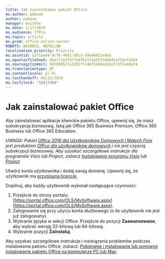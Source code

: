 ```yaml
---
title: Jak zainstalować pakiet Office
ms.author: pebaum
author: pebaum
manager: mnirkhe
ms.date: 1/17/2019
ms.audience: ITPro
ms.topic: article
ms.prod: office-online-server
ROBOTS: NOINDEX, NOFOLLOW
localization_priority: Priority
ms.assetid: a371aee9-9c76-4951-89c5-e9e48811eded
ms.openlocfilehash: 05e1f1e27d77ebf621fda557346692a75befd284
ms.sourcegitcommit: 9d78905c512192ffc4675468abd2efc5f2e4baf4
ms.translationtype: HT
ms.contentlocale: pl-PL
ms.lasthandoff: 04/23/2019
ms.locfileid: "32417364"
---
```

# <a name="how-to-install-office"></a>Jak zainstalować pakiet Office


Aby zainstalować aplikacje klienckie pakietu Office, upewnij się, że masz subskrypcję biznesową, taką jak Office 365 Business Premium, Office 365 Business lub Office 365 Education.
  
*UWAGA: Pakiet [Office 2016 dla Użytkowników Domowych i Małych Firm](https://products.office.com/home-and-business) jest produktem [Office dla użytkowników domowych](https://support.office.com/article/28cbc8cf-1332-4f04-9123-9b660abb629e?wt.mc_id=Alchemy_ClientDIA) i nie jest częścią subskrypcji biznesowej. Aby uzyskać szczegółowe instrukcje dla programów Visio lub Project, zobacz [Instalowanie programu Visio](https://support.office.com/article/f98f21e3-aa02-4827-9167-ddab5b025710) lub [Project](https://support.office.com/article/7059249b-d9fe-4d61-ab96-5c5bf435f281)*

Utwórz konta użytkownika i dodaj swoją domenę. Upewnij się, że użytkownik ma [przypisaną licencję](https://support.office.com/article/997596b5-4173-4627-b915-36abac6786dc?wt.mc_id=Alchemy_ClientDIA).
    
Dopilnuj, aby każdy użytkownik wykonał następujące czynności:
1. Przejście do strony portalu: [https://portal.office.com/OLS/MySoftware.aspx](https://portal.office.com/OLS/MySoftware.aspx).
2. Zalogowanie się przy użyciu konta służbowego (o ile użytkownik nie jest już zalogowany).
3. Wybranie języka w sekcji Office. Przejście do pozycji **Zaawansowane**, aby wybrać wersję 32-bitową lub 64-bitową. 
4. Wybranie pozycji **Zainstaluj**.
    
Aby uzyskać szczegółowe instrukcje i rozwiązania problemów podczas instalowania pakietu Office, zobacz: [Pobieranie i instalowanie lub ponowne instalowanie pakietu Office na komputerze PC lub Mac](https://support.office.com/article/4414eaaf-0478-48be-9c42-23adc4716658?wt.mc_id=Alchemy_ClientDIA).
    